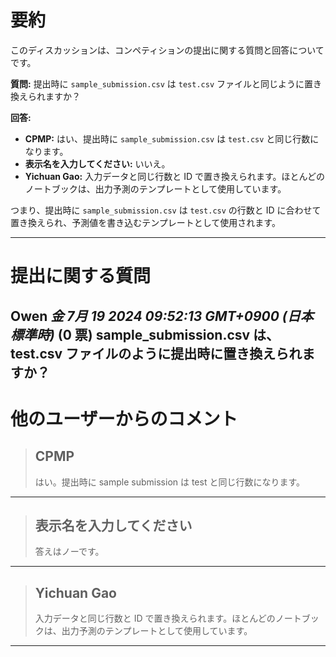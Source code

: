 # 要約 
このディスカッションは、コンペティションの提出に関する質問と回答についてです。

**質問:** 提出時に `sample_submission.csv` は `test.csv` ファイルと同じように置き換えられますか？

**回答:** 

* **CPMP:** はい、提出時に `sample_submission.csv` は `test.csv` と同じ行数になります。
* **表示名を入力してください:** いいえ。
* **Yichuan Gao:** 入力データと同じ行数と ID で置き換えられます。ほとんどのノートブックは、出力予測のテンプレートとして使用しています。

つまり、提出時に `sample_submission.csv` は `test.csv` の行数と ID に合わせて置き換えられ、予測値を書き込むテンプレートとして使用されます。


---
# 提出に関する質問

**Owen** *金 7月 19 2024 09:52:13 GMT+0900 (日本標準時)* (0 票)
sample_submission.csv は、test.csv ファイルのように提出時に置き換えられますか？
---
# 他のユーザーからのコメント
> ## CPMP
> 
> はい。提出時に sample submission は test と同じ行数になります。
> 
> 
> 
---
> ## 表示名を入力してください
> 
> 答えはノーです。
> 
> 
> 
---
> ## Yichuan Gao
> 
> 入力データと同じ行数と ID で置き換えられます。ほとんどのノートブックは、出力予測のテンプレートとして使用しています。
> 
> 
> 
--- 

